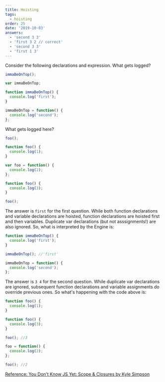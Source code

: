 ```yaml
---
title: Hoisting
tags:
  - hoisting
order: 25
date: '2019-10-03'
answers:
  - 'second 3 3'
  - 'first 3 2 // correct'
  - 'second 3 3'
  - 'first 1 3'
---
```


Consider the following declarations and expression. What gets logged?

```javascript
immaBeOnTop();

var immaBeOnTop;

function immaBeOnTop() {
  console.log('first');
}

immaBeOnTop = function() {
  console.log('second');
};
```

What gets logged here?

```javascript
foo();

function foo() {
  console.log(1);
}

var foo = function() {
  console.log(2);
};

function foo() {
  console.log(3);
}

foo();
```

<!-- explanation -->

The answer is `first` for the first question. While both function declarations and variable declarations are hoisted, function declarations are hoisted first and then variables. Duplicate var declarations (but not asssignments!) are also ignored. So, what is interpreted by the Engine is:

```javascript
function immaBeOnTop() {
  console.log('first');
}

immaBeOnTop(); //'first'

immaBeOnTop = function() {
  console.log('second');
};
```

The answer is `3 4` for the second question. While duplicate var declarations are ignored, subsequent function declarations and variable assignments do override previous ones. So what's happening with the code above is:

```javascript
function foo() {
  console.log(1);
}

function foo() {
  console.log(3);
}

foo(); //3

foo = function() {
  console.log(2);
};

foo(); //2
```

[Reference: You Don't Know JS Yet: Scope & Closures by Kyle Simpson](https://github.com/getify/You-Dont-Know-JS/blob/2nd-ed/scope-closures/ch4.md)

